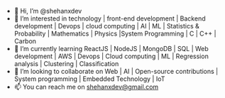 - 👋 Hi, I’m @shehanxdev
- 👀 I’m interested in technology | front-end development | Backend development | Devops | cloud computing | AI | ML | Statistics & Probability | Mathematics | Physics |System Programming | C | C++ | Carbon 
- 🌱 I’m currently learning ReactJS | NodeJS | MongoDB | SQL | Web development | AWS | Devops | Cloud computing | ML | Regression analysis | Clustering | Classification 
- 💞️ I’m looking to collaborate on Web | AI | Open-source contributions | System programming | Embedded Technology | IoT
- 📫 You can reach me on shehanxdev@gmail.com


